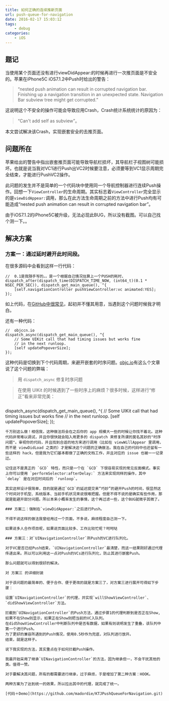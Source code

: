 ```yaml
---
title: 如何正确的连续推新页面
url: push-queue-for-navigation
date: 2016-02-17 15:03:12
tags:
    - debug
categories:
    - iOS
---
```


## 题记

当使用某个页面还没有进行viewDidAppear:的时候再进行一次推页面是不安全的。苹果在iPhone5C iOS7.1.2中Push时给出的警告：

> “nested push animation can result in corrupted navigation bar. Finishing up a navigation transition in an unexpected state. Navigation Bar subview tree might get corrupted.”

这说明这个不安全的操作可能会导致应用Crash，Crash统计系统统计的原因为：

> “Can't add self as subview”。

本文尝试解决该Crash，实现嵌套安全的去推页面。

<!--more-->

## 问题所在

苹果给出的警告中指出嵌套推页面可能导致导航栏损坏，其导航栏子视图树可能损坏。也就是说当我对VC1进行Push出VC2时候要注意，必须要等到VC1显示周期完全结束，才能进行PushVC2操作。

此问题的发生并不是简单的一个代码块中使用同一个导航控制器进行连续Push操作。回想一下`ViewController`的生命周期。其实标志着`ViewController`完全显示的是`viewDidAppear:`调用，那么在此方法生命周期之前的方法中进行Push均有可能造成“nested push animation can result in corrupted navigation bar”。

由于iOS7.1.2的iPhone5C被升级，无法必现此BUG，所以没有截图。可以自己找个测一下。。

## 解决方案

### 方案一：通过延时避开此时间段。

在很多源码中会看到这样一行代码：

```oc
//  0.1是我随手写的。。是一个根据自己情况估算上一个PUSH的耗时，
dispatch_after(dispatch_time(DISPATCH_TIME_NOW, (int64_t)(0.1 * NSEC_PER_SEC)), dispatch_get_main_queue(), ^{
    [self.navigationController pushViewController:vc animated:YES];
});
```

如上代码，在[GitHub中很常见](https://github.com/search?utf8=✓&q=dispatch_after+pushViewController%3A&type=Code&ref=searchresults)，起初并不懂其用意，当遇到这个问题时候我才明白。

还有一种代码：

```oc
//  objccn.io
dispatch_async(dispatch_get_main_queue(), ^{
    // Some UIKit call that had timing issues but works fine
    // in the next runloop.
    [self updatePopoverSize];
});
```
这种代码是切换到下个代码周期，来避开嵌套的时序问题。[objc.io](https://objccn.io/issue-2-4/)有这么个文章说了这个问题的弊端：

> 用 `dispatch_async` 修复时序问题

> 在使用 UIKit 的时候遇到了一些时序上的麻烦？很多时候，这样进行“修正”看来非常完美：

> ```oc
dispatch_async(dispatch_get_main_queue(), ^{
    // Some UIKit call that had timing issues but works fine
    // in the next runloop.
    [self updatePopoverSize];
});
```
千万别这么做！相信我，这种做法将会在之后你的 app 规模大一些的时候让你找不着北。这种代码非常难以调试，并且你很快就会陷入用更多的 dispatch 来修复所谓的莫名其妙的"时序问题"。审视你的代码，并且找到合适的地方来进行调用（比如在 viewWillAppear 里调用，而不是 viewDidLoad 之类的）才是解决这个问题的正确做法。我在自己的代码中也还留有一些这样的 hack，但是我为它们基本都做了正确的文档工作，并且对应的 issue 也被一一记录过。

记住这不是真正的 `GCD` 特性，而只是一个在 `GCD` 下很容易实现的常见反面模式。事实上你可以使用 `performSelector:afterDelay:` 方法来实现同样的操作，其中 `delay` 是在对应时间后的 `runloop`。

其实这样设计很简单，目的就是通过`GCD`的延迟提交来“巧妙”的避开Push的时间，很显然这个时间对于机型、系统版本、当前手机状况来说很难把握。但是不得不说的是确实有些作用，那就是能避开部分问题。所以本来小概率发生的事情，这个再过滤一些，这个BUG就微乎其微了。

### 方案二：强制在`viewDidAppear:`之后进行Push。

不得不说这样的做法我曾经用过一个页面，不多说，麻烦程度自己测一下。

如果说多人合作项目呢，如果说页面比较多、工作比较忙呢？呵呵哒

### 方案三：对`UINavigationController`所Push的VC进行队列化。

对于VC是否已经Push结束，`UINavigationController`最清楚，而这一结果刚好通过代理传递出来。所以可以利用这一点对Push的VCs进行队列化，防止其进行嵌套Push。

那么问题就可以得到很好的解决。

对 方案三 的详细封装

对于该问题的最简单的、便于合作、便于更改的就是方案三了，对方案三进行展开可得如下步骤：

设置`UINavigationController`的代理，并实现`willShowViewController`、`didShowViewController`方法。

拦截到`UINavigationController`的Push方法，通过步骤1的代理判断到是否正在Show,如果不在Show则显示，如果正在Show则把当前的VC入队列。
在didShowViewController中判断队列中是否有数据，如果有则说明发生了重叠，该队列中第一个进行Push。
为了更好的兼容所遇到的Push情况，使用0.5秒作为兜底，对队列进行放开。
结束，就是这样子。

说下我实现的方法，其实重点在于如何拦截Push操作。

我最开始采用了继承`UINavigationController`的方法，因为继承但一，不会干扰其他的类。值得一赞。

对于要解决其问题，所有的都需要进行继承，过于麻烦，于是增加了第二种方案：HOOK。

两种方案为了达到统一的效果，所以拉出其中的代理，就完成了统一。

[代码＋Demo](https://github.com/madordie/KTJPushQueueForNavigation.git)
